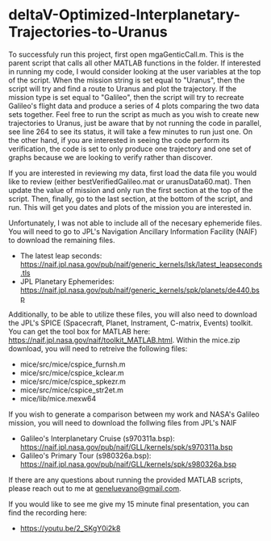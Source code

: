 # deltaV-Optimized-Interplanetary-Trajectories-to-Uranus

To successfuly run this project, first open mgaGenticCall.m. This is the parent script that calls all other MATLAB functions in the folder.
If interested in running my code, I would consider looking at the user variables at the top of the script. When the mission string is set
equal to "Uranus", then the script will try and find a route to Uranus and plot the trajectory. If the mission type is set equal to 
"Galileo", then the script will try to recreate Galileo's flight data and produce a series of 4 plots comparing the two data sets 
together. Feel free to run the script as much as you wish to create new trajectories to Uranus, just be aware that by not running the code in 
parallel, see line 264 to see its status, it will take a few minutes to run just one. On the other hand, if you are interested in seeing 
the code perform its verification, the code is set to only produce one trajectory and one set of graphs because we are looking to verify 
rather than discover.

If you are interested in reviewing my data, first load the data file you would like to review (either bestVerifiedGalileo.mat or 
uranusData60.mat). Then update the value of mission and only run the first section at the top of the script. Then, finally, go to the last
section, at the bottom of the script, and run. This will get you dates and plots of the mission you are interested in.

Unfortunately, I was not able to include all of the necesary ephemeride files. You will need to go to JPL's Navigation Ancillary Information 
Facility (NAIF) to download the remaining files. 
  - The latest leap seconds: https://naif.jpl.nasa.gov/pub/naif/generic_kernels/lsk/latest_leapseconds.tls
  - JPL Planetary Ephemerides: https://naif.jpl.nasa.gov/pub/naif/generic_kernels/spk/planets/de440.bsp

Additionally, to be able to utilize these files, you will also need to download the JPL's SPICE (Spacecraft, Planet, Instrament, C-matrix, Events) 
toolkit. You can get the tool box for MATLAB here: https://naif.jpl.nasa.gov/naif/toolkit_MATLAB.html. Within the mice.zip download, you will need 
to retreive the following files:
  - mice/src/mice/cspice_furnsh.m
  - mice/src/mice/cspice_kclear.m
  - mice/src/mice/cspice_spkezr.m
  - mice/src/mice/cspice_str2et.m
  - mice/lib/mice.mexw64

If you wish to generate a comparison between my work and NASA's Galileo mission, you will need to download the follwing files from JPL's NAIF
  - Galileo's Interplanetary Cruise (s970311a.bsp): https://naif.jpl.nasa.gov/pub/naif/GLL/kernels/spk/s970311a.bsp
  - Galileo's Primary Tour (s980326a.bsp): https://naif.jpl.nasa.gov/pub/naif/GLL/kernels/spk/s980326a.bsp


If there are any questions about running the provided MATLAB scripts, please reach out to me at geneluevano@gmail.com.

If you would like to see me give my 15 minute final presentation, you can find the recording here:
  - https://youtu.be/2_SKgY0i2k8
